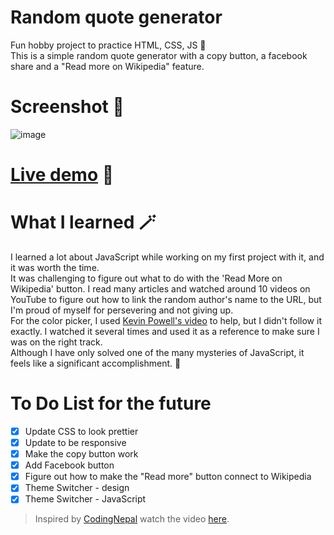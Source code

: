 # Random quote generator
Fun hobby project to practice HTML, CSS, JS 🥰 <br/>
This is a simple random quote generator with a copy button, a facebook share and a "Read more on Wikipedia" feature.

# Screenshot 🎢

![image](https://user-images.githubusercontent.com/122805112/226186231-e907679a-49e3-43dc-9552-d5cf09c1079a.png)

# [Live demo](https://hrvtfnn.github.io/random-quote-generator/) 🚀

# What I learned 🪄

I learned a lot about JavaScript while working on my first project with it, and it was worth the time. <br>
It was challenging to figure out what to do with the 'Read More on Wikipedia' button. I read many articles and watched around 10 videos on YouTube to figure out how to link the random author's name to the URL, but I'm proud of myself for persevering and not giving up. <br> 
For the color picker, I used [Kevin Powell's video](https://www.youtube.com/watch?v=fyuao3G-2qg&ab_channel=KevinPowell) to help, but I didn't follow it exactly. I watched it several times and used it as a reference to make sure I was on the right track. <br>
Although I have only solved one of the many mysteries of JavaScript, it feels like a significant accomplishment. 🎉

# To Do List for the future

- [x] Update CSS to look prettier
- [x] Update to be responsive
- [x] Make the copy button work
- [x] Add Facebook button
- [x] Figure out how to make the "Read more" button connect to Wikipedia
- [x] Theme Switcher - design
- [x] Theme Switcher - JavaScript

> Inspired by [CodingNepal](https://www.codingnepalweb.com/) watch the video [here](https://www.youtube.com/watch?v=I0v9ZOY3_0k&t=2s&ab_channel=CodingNepal).
